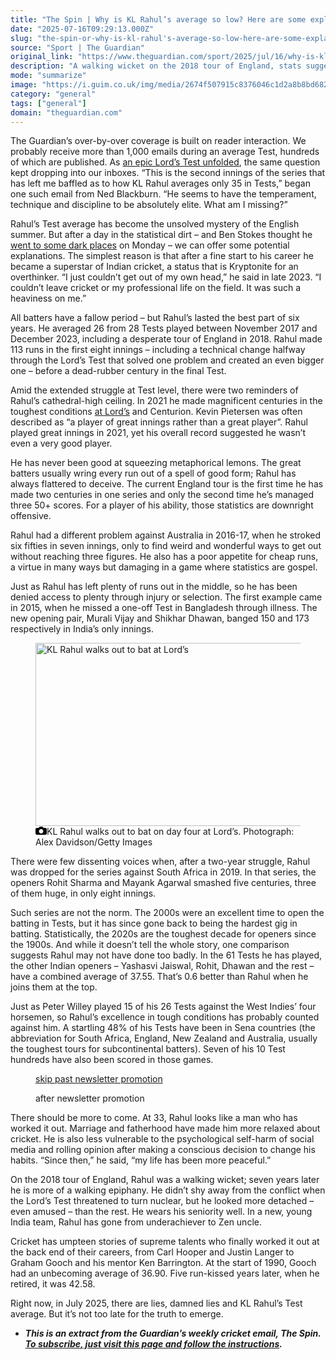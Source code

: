 ```yaml
---
title: "The Spin | Why is KL Rahul’s average so low? Here are some explanations"
date: "2025-07-16T09:29:13.000Z"
slug: "the-spin-or-why-is-kl-rahul's-average-so-low-here-are-some-explanations"
source: "Sport | The Guardian"
original_link: "https://www.theguardian.com/sport/2025/jul/16/why-is-kl-rahul-average-so-low-cricket-india-the-spin"
description: "A walking wicket on the 2018 tour of England, stats suggest Rahul’s average of 35 is more impressive than it seems The Guardian’s over-by-over coverage is built on reader interaction. We probably receive more than 1,000 emails during an average Test, hundreds of which are published. As an epic Lord’s Test unfolded, the same question kept dropping into our inboxes. “This is the second innings of the series that has left me baffled as to how KL Rahul averages only 35 in Tests,” began one such email from Ned Blackburn. “He seems to have the temperament, technique and discipline to be absolutely elite. What am I missing?” Rahul’s Test average has become the unsolved mystery of the English summer. But after a day in the statistical dirt – and Ben Stokes thought he went to some dark places on Monday – we can offer some potential explanations. The simplest reason is that after a fine start to his career he became a superstar of Indian cricket, a status that is Kryptonite for an overthinker. “I just couldn’t get out of my own head,” he said in late 2023. “I couldn’t leave cricket or my professional life on the field. It was such a heaviness on me.”  Continue reading..."
mode: "summarize"
image: "https://i.guim.co.uk/img/media/2674f507915c8376046c1d2a8b8bd682a2d3220a/242_33_1688_1351/master/1688.jpg?width=1200&height=630&quality=85&auto=format&fit=crop&overlay-align=bottom%2Cleft&overlay-width=100p&overlay-base64=L2ltZy9zdGF0aWMvb3ZlcmxheXMvdGctZGVmYXVsdC5wbmc&enable=upscale&s=f0d2cafa2fddc57eb923ffe4f5fcedd7"
category: "general"
tags: ["general"]
domain: "theguardian.com"
---
```

<div id="readability-page-1" class="page"><div id="maincontent"><p><span>T</span>he Guardian’s over-by-over coverage is built on reader interaction. We probably receive more than 1,000 emails during an average Test, hundreds of which are published. As <a href="https://www.theguardian.com/sport/live/2025/jul/14/england-v-india-third-mens-cricket-test-day-five-live" data-link-name="in body link">an epic Lord’s Test unfolded</a>, the same question kept dropping into our inboxes. “This is the second innings of the series that has left me baffled as to how KL Rahul averages only 35 in Tests,” began one such email from Ned Blackburn. “He seems to have the temperament, technique and discipline to be absolutely elite. What am I missing?”</p><p>Rahul’s Test average has become the unsolved mystery of the English summer. But after a day in the statistical dirt – and Ben Stokes thought he <a href="https://www.theguardian.com/sport/2025/jul/14/ben-stokes-left-drained-after-pushing-through-dark-places-in-england-win" data-link-name="in body link">went to some dark places</a> on Monday – we can offer some potential explanations. The simplest reason is that after a fine start to his career he became a superstar of Indian cricket, a status that is Kryptonite for an overthinker. “I just couldn’t get out of my own head,” he said in late 2023. “I couldn’t leave cricket or my professional life on the field. It was such a heaviness on me.”</p><figure id="e845e333-5d90-4b59-9315-304e26ebf1c6" data-spacefinder-role="richLink" data-spacefinder-type="model.dotcomrendering.pageElements.RichLinkBlockElement"><gu-island name="RichLinkComponent" priority="feature" deferuntil="idle" props="{&quot;richLinkIndex&quot;:2,&quot;element&quot;:{&quot;_type&quot;:&quot;model.dotcomrendering.pageElements.RichLinkBlockElement&quot;,&quot;prefix&quot;:&quot;Related: &quot;,&quot;text&quot;:&quot;The Guardian view on Test cricket: slow-burning intensity can deliver the finest sporting pleasures | Editorial&quot;,&quot;elementId&quot;:&quot;e845e333-5d90-4b59-9315-304e26ebf1c6&quot;,&quot;role&quot;:&quot;richLink&quot;,&quot;url&quot;:&quot;https://www.theguardian.com/commentisfree/2025/jul/15/the-guardian-view-on-test-cricket-slow-burning-intensity-can-deliver-the-finest-sporting-pleasures&quot;},&quot;ajaxUrl&quot;:&quot;https://api.nextgen.guardianapps.co.uk&quot;,&quot;format&quot;:{&quot;design&quot;:10,&quot;display&quot;:0,&quot;theme&quot;:2}}"></gu-island></figure><p>All batters have a fallow period – but Rahul’s lasted the best part of six years. He averaged 26 from 28 Tests played between November 2017 and December 2023, including a desperate tour of England in 2018. Rahul made 113 runs in the first eight innings – including a technical change halfway through the Lord’s Test that solved one problem and created an even bigger one – before a dead-rubber century in the final Test.</p><p>Amid the extended struggle at Test level, there were two reminders of Rahul’s cathedral-high ceiling. In 2021 he made magnificent centuries in the toughest conditions <a href="https://www.theguardian.com/sport/2021/aug/12/england-india-second-test-day-two-match-report" data-link-name="in body link">at Lord’s</a> and Centurion. Kevin Pietersen was often described as “a player of great innings rather than a great player”. Rahul played great innings in 2021, yet his overall record suggested he wasn’t even a very good player.</p><p>He has never been good at squeezing metaphorical lemons. The great batters usually wring every run out of a spell of good form; Rahul has always flattered to deceive. The current England tour is the first time he has made two centuries in one series and only the second time he’s managed three 50+ scores. For a player of his ability, those statistics are downright offensive.</p><p>Rahul had a different problem against Australia in 2016-17, when he stroked six fifties in seven innings, only to find weird and wonderful ways to get out without reaching three figures. He also has a poor appetite for cheap runs, a virtue in many ways but damaging in a game where statistics are gospel.</p><p>Just as Rahul has left plenty of runs out in the middle, so he has been denied access to plenty through injury or selection. The first example came in 2015, when he missed a one-off Test in Bangladesh through illness. The new opening pair, Murali Vijay and Shikhar Dhawan, banged 150 and 173 respectively in India’s only innings.</p><figure id="eabdb157-da1d-45bc-9500-8c333ae4c272" data-spacefinder-role="inline" data-spacefinder-type="model.dotcomrendering.pageElements.ImageBlockElement"><div id="img-2"><picture><source srcset="https://i.guim.co.uk/img/media/d3801f83fb071f0387fe3c62a5ac27c5528c8a8d/0_0_5329_3505/master/5329.jpg?width=620&amp;dpr=2&amp;s=none&amp;crop=none" media="(min-width: 660px) and (-webkit-min-device-pixel-ratio: 1.25), (min-width: 660px) and (min-resolution: 120dpi)"><source srcset="https://i.guim.co.uk/img/media/d3801f83fb071f0387fe3c62a5ac27c5528c8a8d/0_0_5329_3505/master/5329.jpg?width=620&amp;dpr=1&amp;s=none&amp;crop=none" media="(min-width: 660px)"><source srcset="https://i.guim.co.uk/img/media/d3801f83fb071f0387fe3c62a5ac27c5528c8a8d/0_0_5329_3505/master/5329.jpg?width=605&amp;dpr=2&amp;s=none&amp;crop=none" media="(min-width: 480px) and (-webkit-min-device-pixel-ratio: 1.25), (min-width: 480px) and (min-resolution: 120dpi)"><source srcset="https://i.guim.co.uk/img/media/d3801f83fb071f0387fe3c62a5ac27c5528c8a8d/0_0_5329_3505/master/5329.jpg?width=605&amp;dpr=1&amp;s=none&amp;crop=none" media="(min-width: 480px)"><source srcset="https://i.guim.co.uk/img/media/d3801f83fb071f0387fe3c62a5ac27c5528c8a8d/0_0_5329_3505/master/5329.jpg?width=445&amp;dpr=2&amp;s=none&amp;crop=none" media="(min-width: 320px) and (-webkit-min-device-pixel-ratio: 1.25), (min-width: 320px) and (min-resolution: 120dpi)"><source srcset="https://i.guim.co.uk/img/media/d3801f83fb071f0387fe3c62a5ac27c5528c8a8d/0_0_5329_3505/master/5329.jpg?width=445&amp;dpr=1&amp;s=none&amp;crop=none" media="(min-width: 320px)"><img alt="KL Rahul walks out to bat at Lord’s" src="https://i.guim.co.uk/img/media/d3801f83fb071f0387fe3c62a5ac27c5528c8a8d/0_0_5329_3505/master/5329.jpg?width=445&amp;dpr=1&amp;s=none&amp;crop=none" width="445" height="292.6862450741227" loading="lazy"></picture></div><figcaption data-spacefinder-role="inline"><span><svg width="18" height="13" viewBox="0 0 18 13"><path d="M18 3.5v8l-1.5 1.5h-15l-1.5-1.5v-8l1.5-1.5h3.5l2-2h4l2 2h3.5l1.5 1.5zm-9 7.5c1.9 0 3.5-1.6 3.5-3.5s-1.6-3.5-3.5-3.5-3.5 1.6-3.5 3.5 1.6 3.5 3.5 3.5z"></path></svg></span><span>KL Rahul walks out to bat on day four at Lord’s.</span> Photograph: Alex Davidson/Getty Images</figcaption></figure><p>There were few dissenting voices when, after a two-year struggle, Rahul was dropped for the series against South Africa in 2019. In that series, the openers Rohit Sharma and Mayank Agarwal smashed five centuries, three of them huge, in only eight innings.</p><p>Such series are not the norm. The 2000s were an excellent time to open the batting in Tests, but it has since gone back to being the hardest gig in batting. Statistically, the 2020s are the toughest decade for openers since the 1900s. And while it doesn’t tell the whole story, one comparison suggests Rahul may not have done too badly. In the 61 Tests he has played, the other Indian openers – Yashasvi Jaiswal, Rohit, Dhawan and the rest – have a combined average of 37.55. That’s 0.6 better than Rahul when he joins them at the top.</p><p>Just as Peter Willey played 15 of his 26 Tests against the West Indies’ four horsemen, so Rahul’s excellence in tough conditions has probably counted against him. A startling 48% of his Tests have been in Sena countries (the abbreviation for South Africa, England, New Zealand and Australia, usually the toughest tours for subcontinental batters). Seven of his 10 Test hundreds have also been scored in those games.</p><figure data-spacefinder-role="inline" data-spacefinder-type="model.dotcomrendering.pageElements.NewsletterSignupBlockElement"><a data-ignore="global-link-styling" href="#EmailSignup-skip-link-12">skip past newsletter promotion</a><p id="EmailSignup-skip-link-12" tabindex="0" aria-label="after newsletter promotion" role="note">after newsletter promotion</p></figure><p>There should be more to come. At 33, Rahul looks like a man who has worked it out. Marriage and fatherhood have made him more relaxed about cricket. He is also less vulnerable to the psychological self-harm of social media and rolling opinion after making a conscious decision to change his habits. “Since then,” he said, “my life has been more peaceful.”</p><p>On the 2018 tour of England, Rahul was a walking wicket; seven years later he is more of a walking epiphany. He didn’t shy away from the conflict when the Lord’s Test threatened to turn nuclear, but he looked more detached – even amused – than the rest. He wears his seniority well. In a new, young India team, Rahul has gone from underachiever to Zen uncle.</p><p>Cricket has umpteen stories of supreme talents who finally worked it out at the back end of their careers, from Carl Hooper and Justin Langer to Graham Gooch and his mentor Ken Barrington. At the start of 1990, Gooch had an unbecoming average of 36.90. Five run-kissed years later, when he retired, it was 42.58.</p><p>Right now, in July 2025, there are lies, damned lies and KL Rahul’s Test average. But it’s not too late for the truth to emerge.</p><ul>
 <li>
  <p><em><strong>This is an extract from the Guardian’s weekly cricket email, The Spin. <a href="https://www.theguardian.com/sport/2016/aug/18/sign-up-to-the-spin" data-link-name="in body link">To subscribe, just visit this page and follow the instructions</a>.</strong></em></p></li>
</ul></div></div>